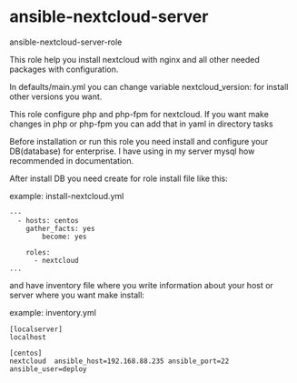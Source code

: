 # ansible-nextcloud-server

ansible-nextcloud-server-role


This role help you install nextcloud with nginx and all other needed packages with configuration.

In defaults/main.yml you can change variable nextcloud_version:  for install other versions you want.

This role configure php and php-fpm for nextcloud. If you want make changes in php or php-fpm you can add that in yaml in directory tasks 

Before installation or run this role you need install and configure your DB(database) for enterprise. I have using in my server mysql how recommended in documentation.


After install DB you need create for role install file like this:

example: install-nextcloud.yml


```
---
  - hosts: centos
    gather_facts: yes
		become: yes

    roles:
      - nextcloud
...
```

and have inventory file where you write information about your host or server where you want make install:

example:  inventory.yml
```
[localserver]
localhost

[centos]
nextcloud  ansible_host=192.168.88.235 ansible_port=22 ansible_user=deploy
```

